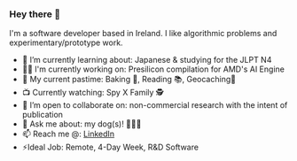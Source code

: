### Hey there 👋

I'm a software developer based in Ireland. I like algorithmic problems and experimentary/prototype work.

- 🌱 I’m currently learning about: Japanese & studying for the JLPT N4
- 🧑‍💻 I'm currently working on: Presilicon compilation for AMD's AI Engine 
- 🧗 My current pastime: Baking 🍰, Reading 📚, Geocaching🔎
- 📺 Currently watching: Spy X Family 🕵️
- 👯 I’m open to collaborate on: non-commercial research with the intent of publication
- 💬 Ask me about: my dog(s)! 💖🐶💖
- 📫 Reach me @: [LinkedIn](https://www.linkedin.com/in/ianfhunter/)
- ⚡Ideal Job: Remote, 4-Day Week, R&D Software
